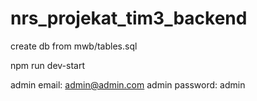 # nrs_projekat_tim3_backend
create db from mwb/tables.sql

npm run dev-start

admin email: admin@admin.com
admin password: admin
